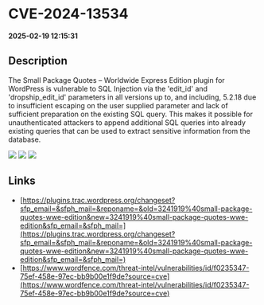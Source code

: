 # CVE-2024-13534

**2025-02-19 12:15:31**

## Description
The Small Package Quotes – Worldwide Express Edition plugin for WordPress is vulnerable to SQL Injection via the 'edit_id' and 'dropship_edit_id' parameters in all versions up to, and including, 5.2.18 due to insufficient escaping on the user supplied parameter and lack of sufficient preparation on the existing SQL query.  This makes it possible for unauthenticated attackers to append additional SQL queries into already existing queries that can be used to extract sensitive information from the database.

![](https://img.shields.io/static/v1?label=Score&message=7.5&color=red)
![](https://img.shields.io/static/v1?label=Severity&message=HIGH&color=red)
![](https://img.shields.io/static/v1?label=CWE&message=SQL&color=green)

## Links
- [https://plugins.trac.wordpress.org/changeset?sfp_email=&sfph_mail=&reponame=&old=3241919%40small-package-quotes-wwe-edition&new=3241919%40small-package-quotes-wwe-edition&sfp_email=&sfph_mail=](https://plugins.trac.wordpress.org/changeset?sfp_email=&sfph_mail=&reponame=&old=3241919%40small-package-quotes-wwe-edition&new=3241919%40small-package-quotes-wwe-edition&sfp_email=&sfph_mail=)
- [https://www.wordfence.com/threat-intel/vulnerabilities/id/f0235347-75ef-458e-97ec-bb9b00e1f9de?source=cve](https://www.wordfence.com/threat-intel/vulnerabilities/id/f0235347-75ef-458e-97ec-bb9b00e1f9de?source=cve)

